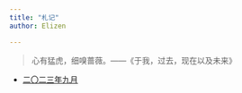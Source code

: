 ```yaml
---
title: "札记"
author: Elizen

---
```


> 心有猛虎，细嗅蔷薇。——《于我，过去，现在以及未来》

- [二〇二三年九月](https://elizen.me/journal/2023-09)